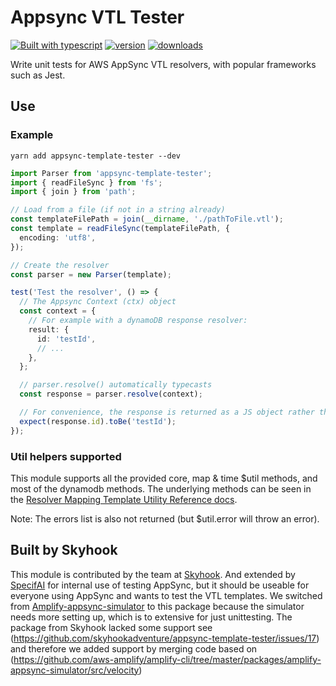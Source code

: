 # Appsync VTL Tester

[![Built with
typescript](https://badgen.net/badge/icon/typescript?icon=typescript&label)](https://www.typescriptlang.org/)
[![version](https://badgen.net/npm/v/appsync-template-tester)](https://www.npmjs.com/package/appsync-template-tester)
[![downloads](https://badgen.net/npm/dt/appsync-template-tester)](https://www.npmjs.com/package/appsync-template-tester)

Write unit tests for AWS AppSync VTL resolvers, with popular frameworks such as Jest.

## Use

### Example

```shell
yarn add appsync-template-tester --dev
```

```typescript
import Parser from 'appsync-template-tester';
import { readFileSync } from 'fs';
import { join } from 'path';

// Load from a file (if not in a string already)
const templateFilePath = join(__dirname, './pathToFile.vtl');
const template = readFileSync(templateFilePath, {
  encoding: 'utf8',
});

// Create the resolver
const parser = new Parser(template);

test('Test the resolver', () => {
  // The Appsync Context (ctx) object
  const context = {
    // For example with a dynamoDB response resolver:
    result: {
      id: 'testId',
      // ...
    },
  };

  // parser.resolve() automatically typecasts
  const response = parser.resolve(context);

  // For convenience, the response is returned as a JS object rather than JSON
  expect(response.id).toBe('testId');
});
```

### Util helpers supported

This module supports all the provided core, map & time \$util methods, and most of the dynamodb methods. The underlying methods can be seen in the [Resolver Mapping Template Utility Reference
docs](https://docs.aws.amazon.com/appsync/latest/devguide/resolver-util-reference.html).

Note: The errors list is also not returned (but \$util.error will throw an error).

## Built by Skyhook

This module is contributed by the team at [Skyhook](https://www.skyhookadventure.com/).
And extended by [SpecifAI](https://specifai.net/) for internal use of testing AppSync, but it should be useable for everyone using AppSync and wants to test the VTL templates. We switched from [Amplify-appsync-simulator](https://github.com/aws-amplify/amplify-cli/tree/master/packages/amplify-appsync-simulator) to this package because the simulator needs more setting up, which is to extensive for just unittesting. The package from Skyhook lacked some support see (https://github.com/skyhookadventure/appsync-template-tester/issues/17) and therefore we added support by merging code based on (https://github.com/aws-amplify/amplify-cli/tree/master/packages/amplify-appsync-simulator/src/velocity)

